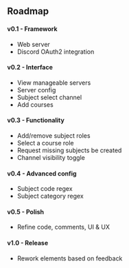 
## Roadmap

#### v0.1 - Framework
- Web server
- Discord OAuth2 integration

#### v0.2 - Interface
- View manageable servers
- Server config
- Subject select channel
- Add courses

#### v0.3 - Functionality
- Add/remove subject roles
- Select a course role
- Request missing subjects be created
- Channel visibility toggle

#### v0.4 - Advanced config
- Subject code regex
- Subject category regex

#### v0.5 - Polish
- Refine code, comments, UI & UX

#### v1.0 - Release
- Rework elements based on feedback

